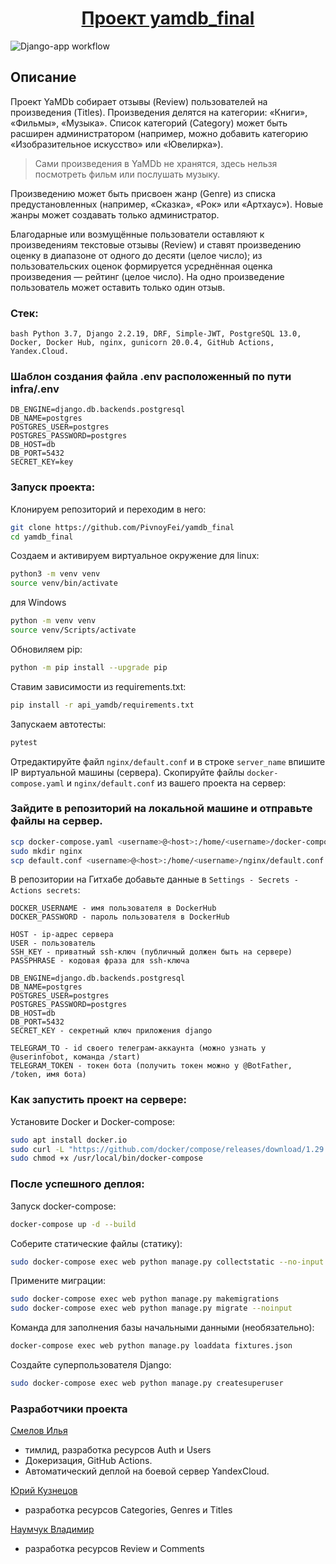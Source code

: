 <h1 align="center"><a target="_blank" href="https://github.com/PivnoyFei/yamdb_final/">Проект yamdb_final</a></h1>

![Django-app workflow](https://github.com/PivnoyFei/yamdb_final/actions/workflows/yamdb_workflow.yml/badge.svg)

## Описание
Проект YaMDb собирает отзывы (Review) пользователей на произведения (Titles). Произведения делятся на категории: «Книги», «Фильмы», «Музыка». Список категорий (Category) может быть расширен администратором (например, можно добавить категорию «Изобразительное искусство» или «Ювелирка»).

> Сами произведения в YaMDb не хранятся, здесь нельзя посмотреть фильм или послушать музыку.

Произведению может быть присвоен жанр (Genre) из списка предустановленных (например, «Сказка», «Рок» или «Артхаус»). Новые жанры может создавать только администратор.

Благодарные или возмущённые пользователи оставляют к произведениям текстовые отзывы (Review) и ставят произведению оценку в диапазоне от одного до десяти (целое число); из пользовательских оценок формируется усреднённая оценка произведения — рейтинг (целое число). На одно произведение пользователь может оставить только один отзыв.

### Стек:
```bash Python 3.7, Django 2.2.19, DRF, Simple-JWT, PostgreSQL 13.0, Docker, Docker Hub, nginx, gunicorn 20.0.4, GitHub Actions, Yandex.Cloud.```

### Шаблон создания файла .env расположенный по пути infra/.env
```
DB_ENGINE=django.db.backends.postgresql
DB_NAME=postgres
POSTGRES_USER=postgres
POSTGRES_PASSWORD=postgres
DB_HOST=db
DB_PORT=5432
SECRET_KEY=key
```

### Запуск проекта:
Клонируем репозиторий и переходим в него:
```bash
git clone https://github.com/PivnoyFei/yamdb_final
cd yamdb_final
```
Создаем и активируем виртуальное окружение для linux:
```bash
python3 -m venv venv
source venv/bin/activate
```
для Windows
```bash
python -m venv venv
source venv/Scripts/activate
```
Обновиляем pip:
```bash
python -m pip install --upgrade pip
```
Ставим зависимости из requirements.txt:
```bash
pip install -r api_yamdb/requirements.txt
```
Запускаем автотесты:
```bash
pytest
```

Отредактируйте файл ```nginx/default.conf``` и в строке ```server_name``` впишите IP виртуальной машины (сервера).
Скопируйте файлы ```docker-compose.yaml``` и ```nginx/default.conf``` из вашего проекта на сервер:

### Зайдите в репозиторий на локальной машине и отправьте файлы на сервер.
```bash
scp docker-compose.yaml <username>@<host>:/home/<username>/docker-compose.yaml
sudo mkdir nginx
scp default.conf <username>@<host>:/home/<username>/nginx/default.conf
```
В репозитории на Гитхабе добавьте данные в ```Settings - Secrets - Actions secrets```:

```
DOCKER_USERNAME - имя пользователя в DockerHub
DOCKER_PASSWORD - пароль пользователя в DockerHub

HOST - ip-адрес сервера
USER - пользователь
SSH_KEY - приватный ssh-ключ (публичный должен быть на сервере)
PASSPHRASE - кодовая фраза для ssh-ключа

DB_ENGINE=django.db.backends.postgresql
DB_NAME=postgres
POSTGRES_USER=postgres
POSTGRES_PASSWORD=postgres
DB_HOST=db
DB_PORT=5432
SECRET_KEY - секретный ключ приложения django

TELEGRAM_TO - id своего телеграм-аккаунта (можно узнать у @userinfobot, команда /start)
TELEGRAM_TOKEN - токен бота (получить токен можно у @BotFather, /token, имя бота)
```
### Как запустить проект на сервере:
Установите Docker и Docker-compose:
```bash
sudo apt install docker.io
sudo curl -L "https://github.com/docker/compose/releases/download/1.29.2/docker-compose-$(uname -s)-$(uname -m)" -o /usr/local/bin/docker-compose
sudo chmod +x /usr/local/bin/docker-compose
```

### После успешного деплоя:
Запуск docker-compose:
```bash
docker-compose up -d --build
```
Соберите статические файлы (статику):
```bash
sudo docker-compose exec web python manage.py collectstatic --no-input
```
Примените миграции:
```bash
sudo docker-compose exec web python manage.py makemigrations
sudo docker-compose exec web python manage.py migrate --noinput
```
Команда для заполнения базы начальными данными (необязательно):
```bash
docker-compose exec web python manage.py loaddata fixtures.json
```
Создайте суперпользователя Django:
```bash
sudo docker-compose exec web python manage.py createsuperuser
```

### Разработчики проекта
[Смелов Илья](https://github.com/PivnoyFei)
- тимлид, разработка ресурсов Auth и Users
- Докеризация, GitHub Actions.
- Автоматический деплой на боевой сервер YandexCloud.

[Юрий Кузнецов](https://github.com/KuznetsovYury)
- разработка ресурсов Categories, Genres и Titles

[Наумчук Владимир](https://github.com/arcievil)
- разработка ресурсов Review и Comments
